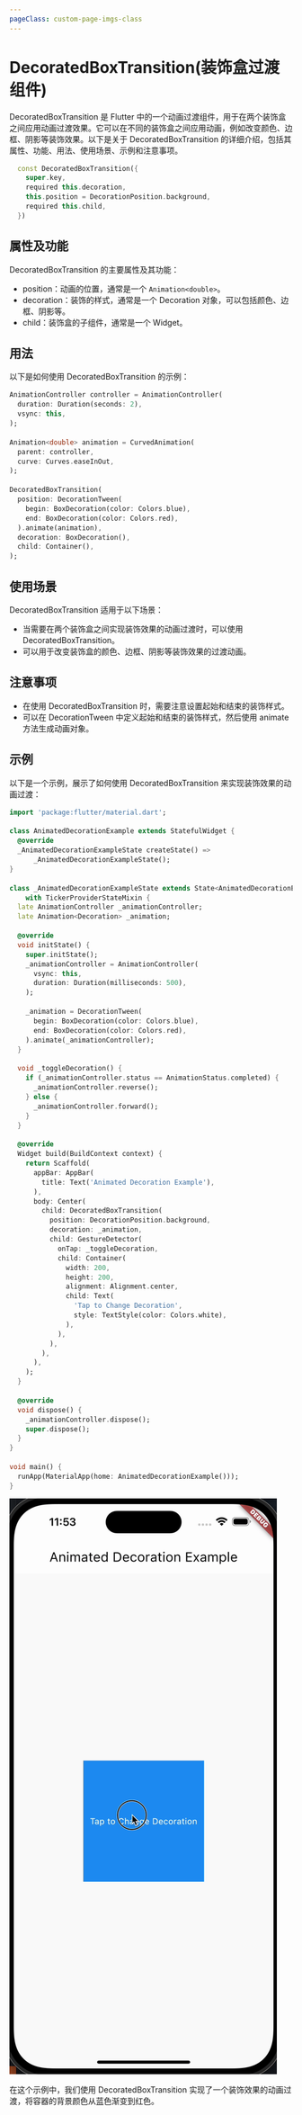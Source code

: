 ```yaml
---
pageClass: custom-page-imgs-class
---
```


# DecoratedBoxTransition(装饰盒过渡组件)

DecoratedBoxTransition 是 Flutter 中的一个动画过渡组件，用于在两个装饰盒之间应用动画过渡效果。它可以在不同的装饰盒之间应用动画，例如改变颜色、边框、阴影等装饰效果。以下是关于 DecoratedBoxTransition 的详细介绍，包括其属性、功能、用法、使用场景、示例和注意事项。

```dart
  const DecoratedBoxTransition({
    super.key,
    required this.decoration,
    this.position = DecorationPosition.background,
    required this.child,
  })
```

## 属性及功能

DecoratedBoxTransition 的主要属性及其功能：

- position：动画的位置，通常是一个 `Animation<double>`。
- decoration：装饰的样式，通常是一个 Decoration 对象，可以包括颜色、边框、阴影等。
- child：装饰盒的子组件，通常是一个 Widget。

## 用法

以下是如何使用 DecoratedBoxTransition 的示例：

```dart
AnimationController controller = AnimationController(
  duration: Duration(seconds: 2),
  vsync: this,
);

Animation<double> animation = CurvedAnimation(
  parent: controller,
  curve: Curves.easeInOut,
);

DecoratedBoxTransition(
  position: DecorationTween(
    begin: BoxDecoration(color: Colors.blue),
    end: BoxDecoration(color: Colors.red),
  ).animate(animation),
  decoration: BoxDecoration(),
  child: Container(),
);
```

## 使用场景

DecoratedBoxTransition 适用于以下场景：

- 当需要在两个装饰盒之间实现装饰效果的动画过渡时，可以使用 DecoratedBoxTransition。
- 可以用于改变装饰盒的颜色、边框、阴影等装饰效果的过渡动画。

## 注意事项

- 在使用 DecoratedBoxTransition 时，需要注意设置起始和结束的装饰样式。
- 可以在 DecorationTween 中定义起始和结束的装饰样式，然后使用 animate 方法生成动画对象。

## 示例

以下是一个示例，展示了如何使用 DecoratedBoxTransition 来实现装饰效果的动画过渡：

```dart
import 'package:flutter/material.dart';

class AnimatedDecorationExample extends StatefulWidget {
  @override
  _AnimatedDecorationExampleState createState() =>
      _AnimatedDecorationExampleState();
}

class _AnimatedDecorationExampleState extends State<AnimatedDecorationExample>
    with TickerProviderStateMixin {
  late AnimationController _animationController;
  late Animation<Decoration> _animation;

  @override
  void initState() {
    super.initState();
    _animationController = AnimationController(
      vsync: this,
      duration: Duration(milliseconds: 500),
    );

    _animation = DecorationTween(
      begin: BoxDecoration(color: Colors.blue),
      end: BoxDecoration(color: Colors.red),
    ).animate(_animationController);
  }

  void _toggleDecoration() {
    if (_animationController.status == AnimationStatus.completed) {
      _animationController.reverse();
    } else {
      _animationController.forward();
    }
  }

  @override
  Widget build(BuildContext context) {
    return Scaffold(
      appBar: AppBar(
        title: Text('Animated Decoration Example'),
      ),
      body: Center(
        child: DecoratedBoxTransition(
          position: DecorationPosition.background,
          decoration: _animation,
          child: GestureDetector(
            onTap: _toggleDecoration,
            child: Container(
              width: 200,
              height: 200,
              alignment: Alignment.center,
              child: Text(
                'Tap to Change Decoration',
                style: TextStyle(color: Colors.white),
              ),
            ),
          ),
        ),
      ),
    );
  }

  @override
  void dispose() {
    _animationController.dispose();
    super.dispose();
  }
}

void main() {
  runApp(MaterialApp(home: AnimatedDecorationExample()));
}

```

![AnimatedDecorationExample](./imgs/AnimatedDecorationExample.gif)

在这个示例中，我们使用 DecoratedBoxTransition 实现了一个装饰效果的动画过渡，将容器的背景颜色从蓝色渐变到红色。

